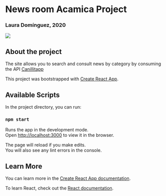 # News room Acamica Project

### Laura Domínguez, 2020

![](https://github.com/LauraD97/lauraDominguez-news-room/tree/master/news-room-project/src/utils/news-room.png)

## About the project

The site allows you to search and consult news by category by consuming the API [Canillitapp](https://github.com/Canillitapp/headlines-api)

This project was bootstrapped with [Create React App](https://github.com/facebook/create-react-app).

## Available Scripts

In the project directory, you can run:

### `npm start`

Runs the app in the development mode.<br />
Open [http://localhost:3000](http://localhost:3000) to view it in the browser.

The page will reload if you make edits.<br />
You will also see any lint errors in the console.

## Learn More

You can learn more in the [Create React App documentation](https://facebook.github.io/create-react-app/docs/getting-started).

To learn React, check out the [React documentation](https://reactjs.org/).